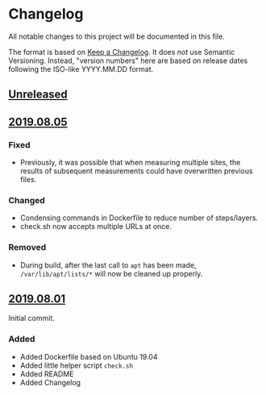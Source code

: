 # Changelog
All notable changes to this project will be documented in this file.

The format is based on [Keep a Changelog](https://keepachangelog.com/en/1.0.0/).
It does *not* use Semantic Versioning. Instead, "version numbers" here are based on
release dates following the ISO-like YYYY.MM.DD format.

## [Unreleased]

## [2019.08.05]
### Fixed
- Previously, it was possible that when measuring multiple sites, the results of subsequent
  measurements could have overwritten previous files.

### Changed
- Condensing commands in Dockerfile to reduce number of steps/layers.
- check.sh now accepts multiple URLs at once.

### Removed
- During build, after the last call to `apt` has been made, `/var/lib/apt/lists/*` will now be
  cleaned up properly.

## [2019.08.01]
Initial commit.
### Added
- Added Dockerfile based on Ubuntu 19.04
- Added little helper script `check.sh`
- Added README
- Added Changelog

[Unreleased]: https://github.com/MrManny/lighthouse/compare/master...develop
[2019.08.05]: https://github.com/MrManny/lighthouse/compare/2019.08.01...2019.08.05
[2019.08.01]: https://github.com/MrManny/lighthouse/releases/tag/2019.08.01
